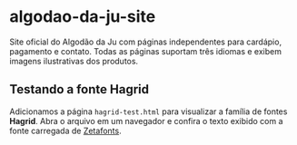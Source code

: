 # algodao-da-ju-site

Site oficial do Algodão da Ju com páginas independentes para cardápio, pagamento e contato. Todas as páginas suportam três idiomas e exibem imagens ilustrativas dos produtos.

## Testando a fonte Hagrid

Adicionamos a página `hagrid-test.html` para visualizar a família de fontes **Hagrid**.
Abra o arquivo em um navegador e confira o texto exibido com a fonte carregada de [Zetafonts](https://www.zetafonts.com/hagrid).
